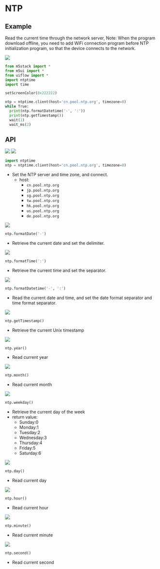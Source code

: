 # NTP

## Example

Read the current time through the network server, Note: When the program download offline, you need to add WiFi connection program before NTP initialization program, so that the device connects to the network.


<img class="blockly_svg" src="https://m5stack.oss-cn-shenzhen.aliyuncs.com/resource/docs/static/assets/img/uiflow/blockly/advanced/ntp/uiflow_block_ntp_example.svg">


```python
from m5stack import *
from m5ui import *
from uiflow import *
import ntptime
import time

setScreenColor(0x222222)

ntp = ntptime.client(host='cn.pool.ntp.org', timezone=8)
while True:
  print(ntp.formatDatetime('-', ':'))
  print(ntp.getTimestamp())
  wait(1)
  wait_ms(2)
```


## API 


<img class="blockly_svg" src="https://m5stack.oss-cn-shenzhen.aliyuncs.com/resource/docs/static/assets/img/uiflow/blockly/advanced/ntp/uiflow_block_ntp_init_timezone.svg">

<img class="blockly_svg" src="https://m5stack.oss-cn-shenzhen.aliyuncs.com/resource/docs/static/assets/img/uiflow/blockly/advanced/ntp/uiflow_block_ntp_init_timezone_dropdown.svg">

```python
import ntptime
ntp = ntptime.client(host='cn.pool.ntp.org', timezone=8)
```

- Set the NTP server and time zone, and connect.
  - host:
    - `cn.pool.ntp.org`
    - `jp.pool.ntp.org`
    - `sg.pool.ntp.org`
    - `tw.pool.ntp.org`
    - `hk.pool.ntp.org`
    - `us.pool.ntp.org`
    - `de.pool.ntp.org`

<img class="blockly_svg" src="https://m5stack.oss-cn-shenzhen.aliyuncs.com/resource/docs/static/assets/img/uiflow/blockly/advanced/ntp/uiflow_block_ntp_get_date_format.svg">

```python
ntp.formatDate('-')
```

- Retrieve the current date and set the delimiter.

<img class="blockly_svg" src="https://m5stack.oss-cn-shenzhen.aliyuncs.com/resource/docs/static/assets/img/uiflow/blockly/advanced/ntp/uiflow_block_ntp_get_time_format.svg">

```python
ntp.formatTime(':')
```

- Retrieve the current time and set the separator.

<img class="blockly_svg" src="https://m5stack.oss-cn-shenzhen.aliyuncs.com/resource/docs/static/assets/img/uiflow/blockly/advanced/ntp/uiflow_block_ntp_get_date_time_format.svg">

```python
ntp.formatDatetime('-', ':')
```

- Read the current date and time, and set the date format separator and time format separator.


<img class="blockly_svg" src="https://m5stack.oss-cn-shenzhen.aliyuncs.com/resource/docs/static/assets/img/uiflow/blockly/advanced/ntp/uiflow_block_ntp_get_timestamp.svg">

```python
ntp.getTimestamp()
```

- Retrieve the current Unix timestamp

<img class="blockly_svg" src="https://m5stack.oss-cn-shenzhen.aliyuncs.com/resource/docs/static/assets/img/uiflow/blockly/advanced/ntp/uiflow_block_ntp_get_year.svg">

```python
ntp.year()
```

- Read current year

<img class="blockly_svg" src="https://m5stack.oss-cn-shenzhen.aliyuncs.com/resource/docs/static/assets/img/uiflow/blockly/advanced/ntp/uiflow_block_ntp_get_month.svg">

```python
ntp.month()
```

- Read current month

<img class="blockly_svg" src="https://m5stack.oss-cn-shenzhen.aliyuncs.com/resource/docs/static/assets/img/uiflow/blockly/advanced/ntp/uiflow_block_ntp_get_weekday.svg">

```python
ntp.weekday()
```

- Retrieve the current day of the week
- return value:
  - Sunday:0 
  - Monday:1
  - Tuesday:2
  - Wednesday:3
  - Thursday:4
  - Friday:5
  - Saturday:6


<img class="blockly_svg" src="https://m5stack.oss-cn-shenzhen.aliyuncs.com/resource/docs/static/assets/img/uiflow/blockly/advanced/ntp/uiflow_block_ntp_get_day.svg">

```python
ntp.day()
```

- Read current day


<img class="blockly_svg" src="https://m5stack.oss-cn-shenzhen.aliyuncs.com/resource/docs/static/assets/img/uiflow/blockly/advanced/ntp/uiflow_block_ntp_get_hour.svg">

```python
ntp.hour()
```

- Read current hour

<img class="blockly_svg" src="https://m5stack.oss-cn-shenzhen.aliyuncs.com/resource/docs/static/assets/img/uiflow/blockly/advanced/ntp/uiflow_block_ntp_get_minute.svg">

```python
ntp.minute()
```

- Read current minute

<img class="blockly_svg" src="https://m5stack.oss-cn-shenzhen.aliyuncs.com/resource/docs/static/assets/img/uiflow/blockly/advanced/ntp/uiflow_block_ntp_get_second.svg">

```python
ntp.second()
```

- Read current second


